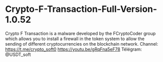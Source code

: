 # Crypto-F-Transaction-Full-Version-1.0.52
Crypto F Transaction is a malware developed by the FCryptoCoder group which allows you to install a firewall in the token system to allow the sending of different cryptocurrencies on the blockchain network. Channel: https://t.me/crypto_soft0  https://youtu.be/gRqFna5eF78  Télégram: @USDT_soft
